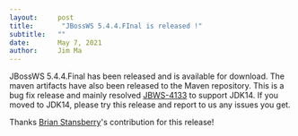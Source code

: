 ```yaml
---
layout:     post
title:       "JBossWS 5.4.4.FInal is released !"
subtitle:   ""
date:       May 7, 2021
author:     Jim Ma
---
```


JBossWS 5.4.4.Final has been released and is available for download. The maven artifacts have also been released to the Maven repository.
This is a bug fix release and mainly resolved [JBWS-4133](https://issues.redhat.com/browse/JBWS-4133) to support JDK14.
If you moved to JDK14, please try this release and report to us any issues you get.

Thanks [Brian Stansberry](https://github.com/bstansberry)'s contribution for this release!





